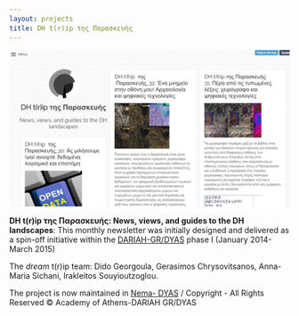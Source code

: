 ```yaml
---
layout: projects
title: DH t(r)ip της Παρασκευής
---
```

<img src="../images/dhtrip.png" width="600"/>



**DH t(r)ip της Παρασκευής: News, views, and guides to the DH landscapes**: This monthly newsletter was initially designed and delivered as a spin-off initiative within the <a href="http://www.dyas-net.gr/?lang=en">DARIAH-GR/DYAS</a> phase I (January 2014- March 2015)

The *dream* t(r)ip team: Dido Georgoula, Gerasimos Chrysovitsanos, Anna-Maria Sichani, Irakleitos Souyioutzoglou.

The project is now maintained in <a href="http://dh-trip.tumblr.com](http://nema.dyas-net.gr/category/dh-trip/"> Nema- DYAS</a> / Copyright - All Rights Reserved © Academy of Athens-DARIAH GR/DYAS 
